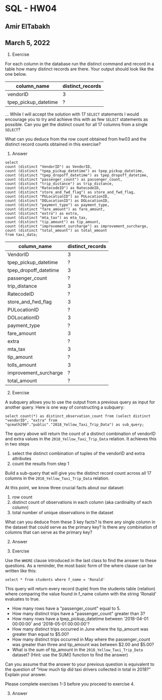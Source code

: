 # SQL - HW04
## Amir ElTabakh
## March 5, 2022

1. Exercise

For each column in the database run the distinct command and record in a table how many distinct records are there. Your output should look like the one below.

|column_name|distinct_records  |
|--|--|
|vendorID  |3  |
|tpep_pickup_datetime  |?  |


...
While I will accept the solution with 17 `SELECT` statements I would encourage you to 
try and achieve this with as few `SELECT` statements as possible. Can you get the distinct count for all 17 columns from a single `SELECT`?

What can you deduce from the row count obtained from hw03 and the distinct record counts obtained in this exercise?

1. Answer

```
select 
count (distinct "VendorID") as VendorID,
count (distinct "tpep_pickup_datetime") as tpep_pickup_datetime,
count (distinct "tpep_dropoff_datetime") as tpep_dropoff_datetime,
count (distinct "passenger_count") as passenger_count,
count (distinct "trip_distance") as trip_distance,
count (distinct "RatecodeID") as RatecodeID,
count (distinct "store_and_fwd_flag") as store_and_fwd_flag,
count (distinct "PULocationID") as PULocationID,
count (distinct "DOLocationID") as DOLocationID,
count (distinct "payment_type") as payment_type,
count (distinct "fare_amount") as fare_amount,
count (distinct "extra") as extra,
count (distinct "mta_tax") as mta_tax,
count (distinct "tip_amount") as tip_amount,
count (distinct "improvement_surcharge") as improvement_surcharge,
count (distinct "total_amount") as total_amount
from taxi_data;
```

|column_name|distinct_records  |
|--|--|
|VendorID  |3  |
|tpep_pickup_datetime  |?  |
|tpep_dropoff_datetime  |3  |
|passenger_count  |?  |
|trip_distance  |3  |
|RatecodeID  |?  |
|store_and_fwd_flag  |3  |
|PULocationID  |?  |
|DOLocationID  |3  |
|payment_type  |?  |
|fare_amount  |3  |
|extra  |?  |
|mta_tax  |3  |
|tip_amount  |?  |
|tolls_amount  |3  |
|improvement_surcharge  |?  |
|total_amount  |?  |

2. Exercise

A subquery allows you to use the output from a previous query as input for another query. Here is one way of constructing a subquery:

```
select count(*) as distinct_observation_count from (select distinct "vendorID", "extra" from "qcmath290"."public"."2018_Yellow_Taxi_Trip_Data") as sub_query;
```

The query above will return the count of a distinct combination of vendorID and extra values in the `2018_Yellow_Taxi_Trip_Data` relation. It achieves this in two steps

 1. select the distinct combination of tuples of the vendorID and extra attributes
 2. count the results from step 1

Build a sub-query that will give you the distinct record count across all 17 columns in the 
`2018_Yellow_Taxi_Trip_Data` relation.

At this point, we know three crucial facts about our dataset:

 1. row count
 2. distinct count of observations in each column (aka cardinality of each column)
 3. total number of unique observations in the dataset

What can you deduce from these 3 key facts? 
Is there any single column in the dataset that could serve as the primary key?
Is there any combination of columns that can serve as the primary key?

2. Answer

3. Exercise

Use the `WHERE` clause introduced in the last class to find the answer to these questions. As a reminder, the most basic form of the where clause can be written like this:

`select * from students where f_name = 'Ronald'`

This query will return every record (tuple) from the students table (relation) where comparing the value found in f_name column with the string 'Ronald' evaluates to true.

 - How many rows have a "passenger_count" equal to 5.
 - How many distinct trips have a "passenger_count" greater than 3?
 - How many rows have a tpep_pickup_datetime between '2018-04-01 00:00:00' and '2018-05-01 00:00:00'?
 - How many distinct trips occurred in June where the tip_amount was greater than equal to $5.00?
 - How many distinct trips occurred in May where the passenger_count was greater than three and tip_amount was between $2.00 and $5.00?
 - What is the sum of tip_amount in the `2018_Yellow_Taxi_Trip_Data` dataset? (Hint: use the SUM() function to find the answer)
 
 Can you assume that the answer to your previous question is equivalent to the question of "How much tip did taxi drivers collected in total in 2018?" Explain your answer.
 
Please complete exercises 1-3 before you proceed to exercise 4.

3. Answer
